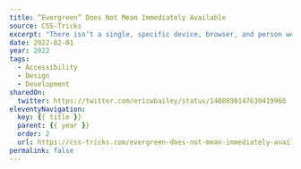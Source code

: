```yaml
---
title: “Evergreen” Does Not Mean Immediately Available
source: CSS-Tricks
excerpt: "There isn’t a single, specific device, browser, and person we cater to when creating a web experience."
date: 2022-02-01
year: 2022
tags:
  - Accessibility
  - Design
  - Development
sharedOn:
  twitter: https://twitter.com/ericwbailey/status/1488890147630419968
eleventyNavigation:
  key: {{ title }}
  parent: {{ year }}
  order: 2
  url: https://css-tricks.com/evergreen-does-not-mean-immediately-available/
permalink: false
---
```

